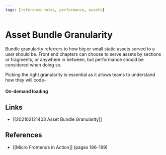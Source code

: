 ```yaml
---
tags: [reference-notes, performance, assets]
---
```


# Asset Bundle Granularity
Bundle granularity referrers to how big or small static assets served to a user should be. Front end chapters can choose to serve assets by sections or fragments, or anywhere in between, but performance should be considered when doing so. 

Picking the right granularity is essential as it allows teams to understand how they will code-

#### On-demand loading


## Links
- [[202102121403 Asset Bundle Granularity]]

## References
- [[Micro Frontends in Action]] (pages 186-189)